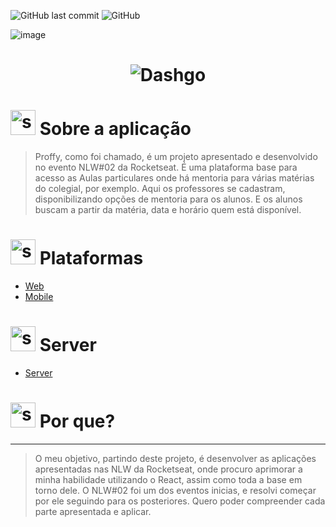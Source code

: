   <!------------------------------------SHIELDS PROJECT-->
![GitHub last commit](https://img.shields.io/github/last-commit/digoarthur/proffy)
![GitHub](https://img.shields.io/github/license/digoarthur/proffy)
 
  <!------------------------------------BANNER PROJECT-->

![image](https://user-images.githubusercontent.com/59892368/208304977-9922fa65-6aa8-4046-9808-645ecb0cee4c.png)
 <!------------------------------------SHIELDS PROJECT-->
  
   
   <h1 align="center">
  <img  alt="Dashgo" title="Dashgo" src="https://user-images.githubusercontent.com/59892368/197890504-1d2fd524-b380-47bb-8d00-d78d4e69c932.png" />
 </h1>
   

   <!------------------------------------SUMMARY-->

<!---
<p align="center">
  <a href="https://github.com/DIGOARTHUR/Proffy#--sobre-a-aplicação-">Sobre a aplicação</a>&nbsp;&nbsp;&nbsp;|&nbsp;&nbsp;&nbsp;
  <a href="https://github.com/DIGOARTHUR/Proffy/tree/master#--plataformas-"> Plataformas</a>&nbsp;&nbsp;&nbsp;|&nbsp;&nbsp;&nbsp;
  <a href="https://github.com/DIGOARTHUR/Proffy/tree/master#--server-">Server</a>&nbsp;&nbsp;&nbsp;|&nbsp;&nbsp;&nbsp;
 
</p>  

-->

  
  
<!------------------------------------DESCRIPTION-->

# <img  alt="skills"  width="40" height="40" src="https://user-images.githubusercontent.com/59892368/148622497-164365e8-f6b0-4f40-bc75-a0ed4da6059b.png">  Sobre a aplicação <!---write here : talk a little about project: what's does, example.  -->
> Proffy, como foi chamado, é um projeto apresentado e desenvolvido no evento NLW#02 da Rocketseat. É uma plataforma base para acesso as Aulas particulares onde há mentoria para várias matérias do colegial, por exemplo. Aqui os professores se cadastram, disponibilizando opções de mentoria para os alunos. E os alunos buscam a partir da matéria, data e horário quem está disponível.

<!------------------------------------PLATAFORMS-->

# <img  alt="skills"  width="40" height="40" src="https://user-images.githubusercontent.com/59892368/206930070-d6a539db-60f1-4b33-9154-f09ae8a7c9ea.png">  Plataformas <!---write here : talk a little about project: what's does, example.  -->
- [Web](https://github.com/DIGOARTHUR/Proffy/tree/master/web_frontend)
- [Mobile](https://github.com/DIGOARTHUR/Proffy/tree/master/mobile_frontend)

# <img  alt="skills"  width="40" height="40" src="https://user-images.githubusercontent.com/59892368/206930864-181b3e3f-1b36-4f7f-929a-8c164410de61.png">  Server <!---write here : talk a little about project: what's does, example.  -->
- [Server](https://github.com/DIGOARTHUR/Proffy/tree/master/server_backend)


  <!------------------------------------WHY/THANKS --->


# <img  alt="skills"  width="40" height="40" src="https://user-images.githubusercontent.com/59892368/197643886-779de461-9dd9-4aa7-a904-177fd5e38cd0.png">  Por que? <!---write here : why -->
 ---

> O meu objetivo, partindo deste projeto, é desenvolver as aplicações apresentadas nas NLW da Rocketseat, onde procuro aprimorar a minha habilidade utilizando o React, assim como toda a base em torno dele. O NLW#02 foi um dos eventos inicias, e resolvi começar por ele seguindo para os posteriores. Quero poder compreender cada parte apresentada e aplicar.
